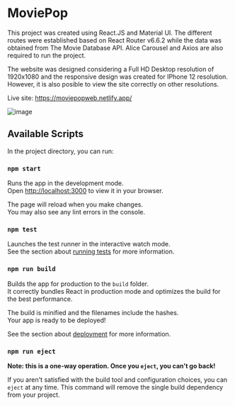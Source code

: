 # MoviePop

This project was created using React.JS and Material UI. The different routes were established based on React Router v6.6.2 while the data was obtained from The Movie Database API. Alice Carousel and Axios are also required to run the project.

The website was designed considering a Full HD Desktop resolution of 1920x1080 and the responsive design was created for IPhone 12 resolution. However, it is also posible to view the site correctly on other resolutions.

Live site: https://moviepopweb.netlify.app/

![image](https://user-images.githubusercontent.com/115194676/212170099-3690f0b1-82bd-4f44-988a-d7e1ecce08cf.png)

## Available Scripts

In the project directory, you can run:

### `npm start`

Runs the app in the development mode.\
Open [http://localhost:3000](http://localhost:3000) to view it in your browser.

The page will reload when you make changes.\
You may also see any lint errors in the console.

### `npm test`

Launches the test runner in the interactive watch mode.\
See the section about [running tests](https://facebook.github.io/create-react-app/docs/running-tests) for more information.

### `npm run build`

Builds the app for production to the `build` folder.\
It correctly bundles React in production mode and optimizes the build for the best performance.

The build is minified and the filenames include the hashes.\
Your app is ready to be deployed!

See the section about [deployment](https://facebook.github.io/create-react-app/docs/deployment) for more information.

### `npm run eject`

**Note: this is a one-way operation. Once you `eject`, you can't go back!**

If you aren't satisfied with the build tool and configuration choices, you can `eject` at any time. This command will remove the single build dependency from your project.
